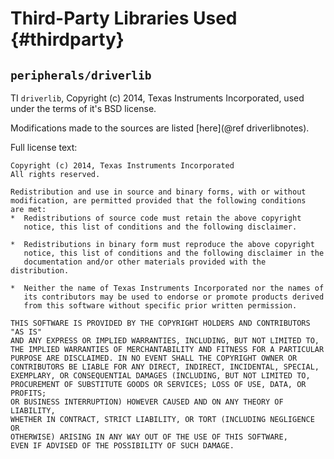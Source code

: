 
Third-Party Libraries Used {#thirdparty}
==========================

`peripherals/driverlib`
-----------------------

TI `driverlib`, Copyright (c) 2014, Texas Instruments Incorporated,
used under the terms of it's BSD license.
    
Modifications made to the sources are listed [here](@ref driverlibnotes).

Full license text:
    
    Copyright (c) 2014, Texas Instruments Incorporated
    All rights reserved.
    
    Redistribution and use in source and binary forms, with or without
    modification, are permitted provided that the following conditions
    are met:
    *  Redistributions of source code must retain the above copyright
       notice, this list of conditions and the following disclaimer.
    
    *  Redistributions in binary form must reproduce the above copyright
       notice, this list of conditions and the following disclaimer in the
       documentation and/or other materials provided with the distribution.
    
    *  Neither the name of Texas Instruments Incorporated nor the names of
       its contributors may be used to endorse or promote products derived
       from this software without specific prior written permission.
    
    THIS SOFTWARE IS PROVIDED BY THE COPYRIGHT HOLDERS AND CONTRIBUTORS "AS IS"
    AND ANY EXPRESS OR IMPLIED WARRANTIES, INCLUDING, BUT NOT LIMITED TO,
    THE IMPLIED WARRANTIES OF MERCHANTABILITY AND FITNESS FOR A PARTICULAR
    PURPOSE ARE DISCLAIMED. IN NO EVENT SHALL THE COPYRIGHT OWNER OR
    CONTRIBUTORS BE LIABLE FOR ANY DIRECT, INDIRECT, INCIDENTAL, SPECIAL,
    EXEMPLARY, OR CONSEQUENTIAL DAMAGES (INCLUDING, BUT NOT LIMITED TO,
    PROCUREMENT OF SUBSTITUTE GOODS OR SERVICES; LOSS OF USE, DATA, OR PROFITS;
    OR BUSINESS INTERRUPTION) HOWEVER CAUSED AND ON ANY THEORY OF LIABILITY,
    WHETHER IN CONTRACT, STRICT LIABILITY, OR TORT (INCLUDING NEGLIGENCE OR
    OTHERWISE) ARISING IN ANY WAY OUT OF THE USE OF THIS SOFTWARE,
    EVEN IF ADVISED OF THE POSSIBILITY OF SUCH DAMAGE.
    